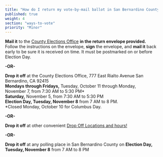 ```yaml
---
title: "How do I return my vote-by-mail ballot in San Bernardino County?"
published: true
weight: 4
section: "ways-to-vote"
priority: "Minor"
---
```


**Mail it** to the [County Elections Office](#section-election-office-contact) **in the return envelope provided.** Follow the instructions on the envelope, **sign** the envelope, and **mail it** back early to be sure it is received on time. It must be postmarked on or before Election Day.  

**-OR-**  

**Drop it off** at the County Elections Office, 777 East Rialto Avenue San Bernardino, CA 92415  
**Mondays through Fridays,** Tuesday, October 11 through Monday, November 7, from 7:30 AM to 5:30 PM*  
**Saturday,** November 5, from 7:30 AM to 5:30 PM  
**Election Day, Tuesday, November 8** from 7 AM to 8 PM.  
*Closed Monday, October 10 for Columbus Day.  

**-OR-**  

**Drop it off** at other convenient [Drop Off Locations and hours!](https://www.sbcountyelections.com/Voting/MailBallotDropOff.aspx)  

**-OR-**  

**Drop it off** at any polling place in San Bernardino County on **Election  Day, Tuesday, November 8** from 7 AM to 8 PM  
